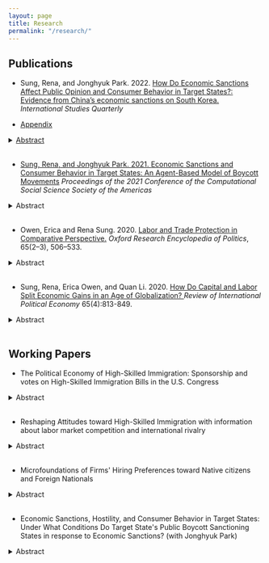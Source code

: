 ```yaml
---
layout: page
title: Research
permalink: "/research/"
---
```


## Publications
* Sung, Rena, and Jonghyuk Park. 2022. <a href="https://academic.oup.com/isq/article/66/3/sqac023/6609459"> How Do Economic Sanctions Affect Public Opinion and Consumer Behavior in Target States?: Evidence from China’s economic sanctions on South Korea.</a> <i>International Studies Quarterly</i>

*  <a href="https://www.dropbox.com/s/ynuzz7vnji1nu11/isq_revision3%20%286%29.pdf?raw=1 "> Appendix
<details><summary>Abstract</summary>
<p>
 Previous research shows that economic sanctions affect three facets of public opinion in target states: support for the policy at issue, support for the target government, and hostility toward the sanctioner. We explore the dynamics between the facets of opinion and link them to consumer behavior. How do supportive opinions of the policy and the target government lead to hostility? How does this hostility affect consumers’ propensity to buy the sanctioner’s branded products? We examine a case in which China imposed economic sanctions on South Korea in opposition to South Korea’s decision to deploy Terminal High Altitude Area Defense (THAAD). We collect comments from relevant newspaper articles and conduct attitude analysis using machine learning. We conduct difference-in-differences analyses using barcode-level data regarding monthly beer sales, for which we argue boycotts are more likely to occur. We find that a backlash effect in public opinion occurred with respect to two facets of opinion. However, despite the public antagonism, we observe no significant backlash in consumer behavior. These findings imply that effects of economic sanctions in target states are multidimensional and thus it is too simplistic to assess the effectiveness of economic sanctions only by looking at public opinion in target states.    
</p>
</details><br />

* Sung, Rena, and Jonghyuk Park. 2021. <a href="https://link.springer.com/chapter/10.1007/978-3-030-96188-6_4">Economic Sanctions and Consumer Behavior in Target States: An Agent-Based Model of Boycott Movements</a> <i>Proceedings of the 2021 Conference of the Computational Social Science Society of the Americas</i>
<details><summary>Abstract</summary>
<p>
An economic sanction is a foreign policy tool that is used to change the behavior or policies of a target state that the sanctioning state deems unacceptable. Economic sanctions often create negative sentiments among individuals in target states. Such negative sentiments can lead individuals to boycott the sanctioner’s branded products in retaliation. We built an agent-based model to examine how individuals start boycotting the sanctioner’s branded products in response to economic sanctions and to identify what factors influence the initiation and continuation of a boycott movement in a target state. In the model, we vary four variables: the threat level of the economic sanction, the media’s reports on the efficacy of the boycott movement, the utility of the sanctioner’s products, and purchase periods. Using these variables, we constructed a baseline model with median values for the four variables. We also created eight scenarios, in which each of the four variables was varied. The results provide new insights into consumer behavior in a target state in response to economic sanctions, as previous studies of economic sanctions focused mainly on public opinion in a target state. We find that the threat level of economic sanctions is crucial in triggering a boycott movement among the first boycotters, and media reports are essential to motivate boycotters to continue the movement. Consumers in a target state are likely to boycott a sanctioner’s product if it has high utility and a short purchase period.	
</p>
</details><br />

* Owen, Erica and Rena Sung. 2020. <a href="https://oxfordre.com/politics/view/10.1093/acrefore/9780190228637.001.0001/acrefore-9780190228637-e-633">Labor and Trade Protection in Comparative Perspective.</a> <i>Oxford Research Encyclopedia of Politics</i>, 65(2–3), 506–533.
<details><summary>Abstract</summary>
<p>
Research on the domestic politics of trade typically begins with a theory about who benefits from trade and who is harmed by it. The actors—for instance, firms, workers, or industries—who benefit from trade are expected to support liberalization while those who are harmed are expected to oppose liberalization. For individuals, exposure to globalization through the labor market—including the type of job, firm, or industry—is likely to be an important determinant of individuals’ preferences over policies governing the global economy. To understand the domestic politics of trade with respect to labor, therefore, it is important to ask two key questions.
First, what explains the preferences of workers? Broadly, scholars can be divided between those that argue different economic factors (i.e., labor market consequences) explain attitudes toward free trade and those who argue that noneconomic factors (e.g., values, information) are the main drivers of attitudes. Empirical tests of these theories rely on survey data. Second, how do trade pressures influence elections and when do workers’ interests influence policy outcomes? Research on mass politics shows that workers’ interests with respect to trade shape not only support for incumbents in elections but also whether elected officials support free trade. Domestic institutions also play an important role in this process, with research suggesting that democracies and left-leaning governments implement trade policies that are more favorable to workers.
Yet trade in the 21st century looks very different from trade 30 years ago. It no longer involves only (or even primarily) the exchange of final goods but also trade in intermediate goods and services. Trade is also closely linked to the production strategies of multinational firms, including offshoring. These fundamental changes in the nature of global economic activity have important implications for the how the interests of workers relate to those of their employers, and by extension the politics of trade. As a result, scholars are increasingly incorporating new models of trade into analysis of politics at the individual and aggregate levels.
</p>
</details><br />

* Sung, Rena, Erica Owen, and Quan Li. 2020. <a href="https://www.tandfonline.com/doi/full/10.1080/09692290.2019.1677744">How Do Capital and Labor Split Economic Gains in an Age of Globalization? </a> <i>Review of International Political Economy</i> 65(4):813-849.
<details><summary>Abstract</summary>
<p>
Recent debates about the 1\% vs. 99\%, CEO compensation, minimum wage, and income inequality suggest an increasingly unfavorable division of economic gains for labor. Indeed, how capital and labor divide the gains from production is central to the study of political economy, particularly the impact of globalization and unionization. Yet, the prominent measures featured in the research to date, most notably labor compensation over GDP, are inadequate for studying the split of gains between labor and capital. We argue that the division of gains between labor and capital is more accurately and precisely conceptualized and measured by the ratio of labor compensation over operating corporate profits in the private sector. Using newly collected private-sector data from 17 industrial democracies over 30 years from 1981 to 2012, our analysis uncovers important patterns. First, labor compensation and corporate profits both rose in absolute terms over the last three decades, but the compensation-profit ratio experienced a sharp decline, meaning that the improvement was smaller for labor than capital. Second, rising economic openness and declining union density contributed to the fall of the compensation-profit ratio. Finally, there was a clear cross-national convergence toward declining compensation-profit ratio, rising openness, and shrinking labor unions. We conjecture that these results point to the movement of advanced industrial democracies toward a new capitalism equilibrium.

</p>
</details><br />

## Working Papers

* The Political Economy of High-Skilled Immigration: Sponsorship and votes on High-Skilled Immigration Bills in the U.S. Congress
<details><summary>Abstract</summary>
<p>
High-skilled immigrants and foreign nationals are an essential component of a country’s economic competitiveness, particularly in the Science, Technology, Engineering,
and Mathematics fields. Yet only a small number of foreign nationals are allowed to work in the United States. This paper examines (1) how high-skilled immigration bills
in the U.S. have evolved over time and (2) what factors determine high-skilled immigration policy. I relax the fixed-demand assumption of previous research and develop
a new theory of the dynamic demand for high-skilled immigration in which a greater supply of skilled labor generates greater demand for skilled labor, possibly creating
a virtuous cycle. I focus on liberalizing bills which I categorize into expanding and zero-sum. Expanding bills aim to increase the number of high-skilled immigrants,
while zero-sum bills are designed to increase high-skilled immigration at the expense of other types of immigration. To empirically test my theory, I constructed a new
legislator-bill level dataset based on high-skilled immigration bills in the House of Representatives, H-1B visa applications, and lobbying reports from 2003 to 2019. I
find that high-skilled immigration bills have become more zero-sum in nature over time. Consistent with the dynamic demand theory, I find that demand is a significant
factor affecting representative support for high-skilled immigration and that the effect of demand differs by bill type and partisanship. Democrats favor expanding bills,
while Republicans favor zero-sum bills. I also find that Democrats are more sensitive to the demand for skilled foreign workers in their districts and react more favorably
to expanding high-skilled immigration bills. This finding challenges the conventional wisdom that Republicans are more supportive of all types of high-skilled immigration
policy due to their business-friendly nature. By considering the multifaceted nature of immigration bills as opposed to the binary liberalizing/restrictive classification used
in past research, this paper unveils hidden dynamics between the labor market factor (demand) and the political factor in immigration policymaking.
</p>
</details><br />


* Reshaping Attitudes toward High-Skilled Immigration with information about labor market competition and international rivalry 
<details><summary>Abstract</summary>
<p>

</p>
</details><br />

* Microfoundations of Firms' Hiring Preferences toward Native citizens and Foreign Nationals
<details><summary>Abstract</summary>
<p>
Despite the fact that high-skilled immigration such as  the H-1B visa program remains socially and politically contentious, there is still much we do not know about how they affect the economy. For example, studies on the effects of high-skilled immigration on the employment of native citizens have been inconclusive regarding whether foreign labor acts to displace native labor, lowering the number of available positions or the wages paid to workers. Although existing studies tend to implicitly assume that foreign workers have an advantage over, or are at least are equal to native citizens in the labor market, we still do not know whether firms do in fact prefer to hire skilled foreign workers over native citizens. If they do exhibit a preference for either group, we do not know what factors cause them to do so. This paper argues that we need to validate the assumption and to examine the hiring process in such a way as to produce more useful data. To understand the factors that determine who gets hired - effectively studying the labor market before either foreign workers or native citizens join it - this paper uses an audit study and a conjoint experiment with open-ended questions, targeting companies that hire people for the computer-related occupations that account for 80\% of the H-1B visas allowed each year.
</p>
</details><br />

* Economic Sanctions, Hostility, and Consumer Behavior in Target States: Under What Conditions Do Target State's Public Boycott Sanctioning States in response to Economic Sanctions? (with Jonghyuk Park)
<details><summary>Abstract</summary>
<p>
Economic sanctions often create a public backlash in target states, thus increasing hostility toward the sanctioner. Under what conditions backlash in public opinion leads to backlash in consumer behavior in response to economic sanctions in target states? Under what conditions do individuals start and sustain a boycott against sanctioner’s products?  We offer an agent based model that captures how individuals in target states initiate and engage in a boycott movement. In our model, hostility is the main force that triggers an individual to start a boycott. We further propose four factors that drive hostility: 1) support for the policy that the sanctioner challenges; 2) support for the the target government’s handling of the issue; 3) the baseline feelings toward the sanctioner in the absence of the economic sanctions ; 4) the extent to which sanctions threaten critical businesses in a target state. Using this model, we compare two cases in which South Korea is a target state, and China and Japan are sanctioners respectively. In both cases, the sanctions created negative sentiments, but Koreans’ hostility toward the Japanese government was much greater and led to a boycott of Japanese products in South Korea. We suggest incorporating both opinion and behavior in studying the effects of economic sanctions in target states. Our paper offers an agent-based model that captures both aspects and can be used outside the cases we have examined.
</p>
</details><br />



